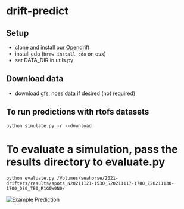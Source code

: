 # drift-predict




## Setup

- clone and install our [Opendrift](https://github.com/johannah/opendrift-predict.git)
- install cdo (`brew install cdo` on osx)
- set DATA_DIR in utils.py 

## Download data
- download gfs, nces data if desired (not required) 

## To run predictions with rtofs datasets

` python simulate.py -r --download `

# To evaluate a simulation, pass the results directory to evaluate.py
` python evaluate.py /Volumes/seahorse/2021-drifters/results/spots_N20211121-1530_S20211117-1700_E20211130-1700_DS0_TE0_R1G0W0N0/ `

![Example Prediction](https://github.com/johannah/drift-predict/blob/jrh_argo/media/example_drift.gif) 
